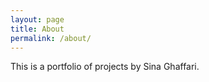 ```yaml
---
layout: page
title: About
permalink: /about/
---
```


This is a portfolio of projects by Sina Ghaffari.